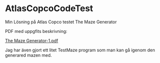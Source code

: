 # AtlasCopcoCodeTest
 
Min Lösning på Atlas Copco testet The Maze Generator

PDF med uppgfits beskrivning:

[The Maze Generator-1.pdf](https://github.com/Muguai/AtlasCopcoCodeTest/files/11263219/The.Maze.Generator-1.pdf)

Jag har även gjort ett litet TestMaze program som man kan gå igenom den generared mazen med.
